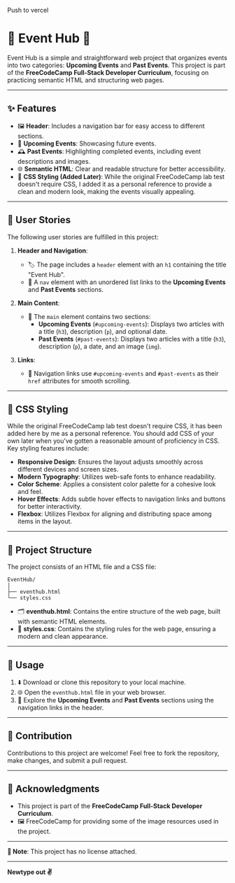 Push to vercel 

# 🎉 Event Hub 🎉  

Event Hub is a simple and straightforward web project that organizes events into two categories: **Upcoming Events** and **Past Events**. This project is part of the **FreeCodeCamp Full-Stack Developer Curriculum**, focusing on practicing semantic HTML and structuring web pages.  

---

## ✨ Features  

- 🖼️ **Header**: Includes a navigation bar for easy access to different sections.  
- 📅 **Upcoming Events**: Showcasing future events.  
- 🕰️ **Past Events**: Highlighting completed events, including event descriptions and images.  
- 🌐 **Semantic HTML**: Clear and readable structure for better accessibility.  
- 🎨 **CSS Styling (Added Later)**: While the original FreeCodeCamp lab test doesn't require CSS, I added it as a personal reference to provide a clean and modern look, making the events visually appealing.  

---

## 📝 User Stories  

The following user stories are fulfilled in this project:  

1. **Header and Navigation**:  
   - 🏷️ The page includes a `header` element with an `h1` containing the title "Event Hub".  
   - 🔗 A `nav` element with an unordered list links to the **Upcoming Events** and **Past Events** sections.  

2. **Main Content**:  
   - 🎯 The `main` element contains two sections:  
     - **Upcoming Events** (`#upcoming-events`): Displays two articles with a title (`h3`), description (`p`), and optional date.  
     - **Past Events** (`#past-events`): Displays two articles with a title (`h3`), description (`p`), a date, and an image (`img`).  

3. **Links**:  
   - 📍 Navigation links use `#upcoming-events` and `#past-events` as their `href` attributes for smooth scrolling.  

---

## 💅 CSS Styling  

While the original FreeCodeCamp lab test doesn't require CSS, it has been added here by me as a personal reference. You should add CSS of your own later when you've gotten a reasonable amount of proficiency in CSS. Key styling features include:

- **Responsive Design**: Ensures the layout adjusts smoothly across different devices and screen sizes.
- **Modern Typography**: Utilizes web-safe fonts to enhance readability.
- **Color Scheme**: Applies a consistent color palette for a cohesive look and feel.
- **Hover Effects**: Adds subtle hover effects to navigation links and buttons for better interactivity.
- **Flexbox**: Utilizes Flexbox for aligning and distributing space among items in the layout.

---

## 📂 Project Structure  

The project consists of an HTML file and a CSS file:

```
EventHub/
│
├── eventhub.html
└── styles.css
```

- 🗂️ **eventhub.html**: Contains the entire structure of the web page, built with semantic HTML elements.  
- 🎨 **styles.css**: Contains the styling rules for the web page, ensuring a modern and clean appearance.  

---

## 🚀 Usage  

1. ⬇️ Download or clone this repository to your local machine.  
2. 🌐 Open the `eventhub.html` file in your web browser.  
3. 🔎 Explore the **Upcoming Events** and **Past Events** sections using the navigation links in the header.  

---

## 🤝 Contribution  

Contributions to this project are welcome! Feel free to fork the repository, make changes, and submit a pull request.  

---

## 🙌 Acknowledgments  

- This project is part of the **FreeCodeCamp Full-Stack Developer Curriculum**.  
- 🖼️ FreeCodeCamp for providing some of the image resources used in the project.  

---

**📝 Note**: This project has no license attached.  

---

**Newtype out ✌️**
